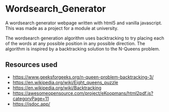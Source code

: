 # Wordsearch_Generator
A wordsearch generator webpage written with html5 and vanilla javascript. This was made as a project for a module at university.

The wordsearch generation algorithm uses backtracking to try placing each of the words at any possible position in any possible
direction. The algorithm is inspired by a backtracking solution to the N-Queens problem.

## Resources used
- https://www.geeksforgeeks.org/n-queen-problem-backtracking-3/
- https://en.wikipedia.org/wiki/Eight_queens_puzzle
- https://en.wikipedia.org/wiki/Backtracking
- https://awesomeopensource.com/project/eKoopmans/html2pdf.js?categoryPage=11
- https://jsdoc.app/
